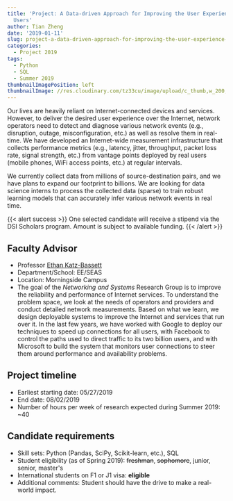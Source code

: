 ```yaml
---
title: 'Project: A Data-driven Approach for Improving the User Experience of Internet
  Users'
author: Tian Zheng
date: '2019-01-11'
slug: project-a-data-driven-approach-for-improving-the-user-experience-of-internet-users
categories:
  - Project 2019
tags:
  - Python
  - SQL
  - Summer 2019
thumbnailImagePosition: left
thumbnailImage: //res.cloudinary.com/tz33cu/image/upload/c_thumb,w_200,g_face/v1547220564/DSI-scholars/online-942410_960_720_b4rsey.jpg
---
```

Our lives are heavily reliant on Internet-connected devices and services. However, to deliver the desired user experience over the Internet, network operators need to detect and diagnose various network events (e.g., disruption, outage, misconfiguration, etc.) as well as resolve them in real-time. We have developed an Internet-wide measurement infrastructure that collects performance metrics (e.g., latency, jitter, throughput, packet loss rate, signal strength, etc.) from vantage points deployed by real users (mobile phones, WiFi access points, etc.) at regular intervals. 

<!--more-->
We currently collect data from millions of source-destination pairs, and we have plans to expand our footprint to billions. We are looking for data science interns to process the collected data (sparse) to train robust learning models that can accurately infer various network events in real time.

{{< alert success >}}
One selected candidate will receive a stipend via the DSI Scholars program. Amount is subject to available funding. 
{{< /alert >}}

## Faculty Advisor
+ Professor [Ethan Katz-Bassett](http://www.columbia.edu/~ebk2141/)
+ Department/School: EE/SEAS
+ Location: Morningside Campus
+ The goal of the *Networking and Systems* Research Group is to improve the reliability and performance of Internet services. To understand the problem space, we look at the needs of operators and providers and conduct detailed network measurements. Based on what we learn, we design deployable systems to improve the Internet and services that run over it. In the last few years, we have worked with Google to deploy our techniques to speed up connections for all users, with Facebook to control the paths used to direct traffic to its two billion users, and with Microsoft to build the system that monitors user connections to steer them around performance and availability problems.

## Project timeline
+ Earliest starting date: 05/27/2019
+ End date: 08/02/2019
+ Number of hours per week of research expected during Summer 2019: ~40

## Candidate requirements
+ Skill sets: Python (Pandas, SciPy, Scikit-learn, etc.), SQL
+ Student eligibility  (as of Spring 2019): ~~freshman~~, ~~sophomore~~, junior, senior, master's
+ International students on F1 or J1 visa: **eligible**
+ Additional comments: Student should have the drive to make a real-world impact.
